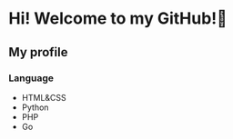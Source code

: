 <h1>Hi! Welcome to my GitHub!🤩</h1>
<h2>My profile</h2>
<h3>Language</h3>
<ul>
  <li>HTML&CSS</li>
  <li>Python</li>
  <li>PHP</li>
  <li>Go</li>
</ul>
